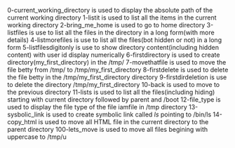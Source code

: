 0-current_working_directory is used to display the absolute path of the current working directory 
1-listit is used to list all the items in the current working directory
2-bring_me_home is used to go to home directory
3-listfiles is use to list all the files in the directory in a long form(with more details)
4-listmorefiles is use to list all the files(bot hidden or not) in a long form
5-listfilesdigitonly is use to show directory content(including hidden content) with user id display numerically
6-firstdirectory is used to create directory(my_first_directory) in the /tmp/
7-movethatfile is used to move the file betty from /tmp/ to /tmp/my_first_directory
8-firstdelete is used to delete the file betty in the /tmp/my_first_directory directory
9-firstdirdeletion is use to delete the directory /tmp/my_first_directory
10-back is used to move to the previous directory 
11-lists is used to list all the files(including hiding) starting with current directory followed by parent and /boot
12-file_type is used to display the file type of the file iamfile in /tmp directory
13-sysbolic_link is used to create symbolic link called _ls_ pointing to /bin/ls
14-copy_html is used to move all HTML file in the current directory to the parent directory
100-lets_move is used to move all files begining with uppercase to /tmp/u 
